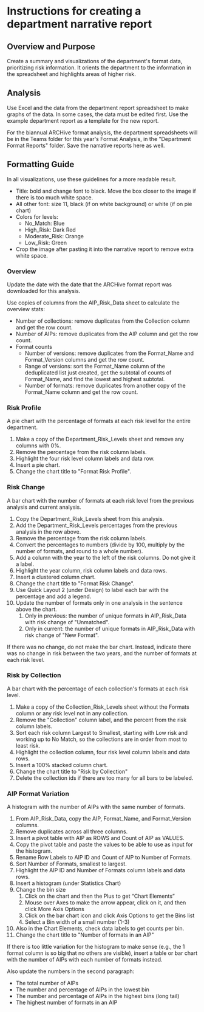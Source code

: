 # Instructions for creating a department narrative report

## Overview and Purpose

Create a summary and visualizations of the department's format data, prioritizing risk information.
It orients the department to the information in the spreadsheet and highlights areas of higher risk. 

## Analysis

Use Excel and the data from the department report spreadsheet to make graphs of the data. 
In some cases, the data must be edited first.
Use the example department report as a template for the new report.

For the biannual ARCHive format analysis, the department spreadsheets will be in the Teams folder for this year's Format Analysis, 
in the "Department Format Reports" folder. Save the narrative reports here as well. 

## Formatting Guide

In all visualizations, use these guidelines for a more readable result.

- Title: bold and change font to black. Move the box closer to the image if there is too much white space.
- All other font: size 11, black (if on white background) or white (if on pie chart)
- Colors for levels:
   - No_Match: Blue
   - High_Risk: Dark Red
   - Moderate_Risk: Orange
   - Low_Risk: Green
- Crop the image after pasting it into the narrative report to remove extra white space. 

### Overview

Update the date with the date that the ARCHive format report was downloaded for this analysis.

Use copies of columns from the AIP_Risk_Data sheet to calculate the overview stats:
- Number of collections: remove duplicates from the Collection column and get the row count.  
- Number of AIPs: remove duplicates from the AIP column and get the row count.
- Format counts 
  - Number of versions: remove duplicates from the Format_Name and Format_Version columns and get the row count.
  - Range of versions: sort the Format_Name column of the deduplicated list just created, 
    get the subtotal of counts of Format_Name, and find the lowest and highest subtotal.
  - Number of formats: remove duplicates from another copy of the Format_Name column and get the row count.  
    
### Risk Profile

A pie chart with the percentage of formats at each risk level for the entire department.
1. Make a copy of the Department_Risk_Levels sheet and remove any columns with 0%.
2. Remove the percentage from the risk column labels.
3. Highlight the four risk level column labels and data row.
4. Insert a pie chart.
5. Change the chart title to "Format Risk Profile". 

### Risk Change

A bar chart with the number of formats at each risk level from the previous analysis and current analysis.
1. Copy the Department_Risk_Levels sheet from this analysis.
2. Add the Department_Risk_Levels percentages from the previous analysis in the row above.
3. Remove the percentage from the risk column labels.
4. Convert the percentages to numbers (divide by 100, multiply by the number of formats, and round to a whole number).
5. Add a column with the year to the left of the risk columns. Do not give it a label.   
6. Highlight the year column, risk column labels and data rows.
7. Insert a clustered column chart.
8. Change the chart title to "Format Risk Change".
9. Use Quick Layout 2 (under Design) to label each bar with the percentage and add a legend.
10. Update the number of formats only in one analysis in the sentence above the chart.  
    1. Only in previous: the number of unique formats in AIP_Risk_Data with risk change of "Unmatched".  
    2. Only in current: the number of unique formats in AIP_Risk_Data with risk change of "New Format".

If there was no change, do not make the bar chart.
Instead, indicate there was no change in risk between the two years, and the number of formats at each risk level.
    
### Risk by Collection

A bar chart with the percentage of each collection's formats at each risk level.
1. Make a copy of the Collection_Risk_Levels sheet without the Formats column or any risk level not in any collection.
2. Remove the "Collection" column label, and the percent from the risk column labels.
3. Sort each risk column Largest to Smallest, starting with Low risk and working up to No Match,
   so the collections are in order from most to least risk.
4. Highlight the collection column, four risk level column labels and data rows.
5. Insert a 100% stacked column chart.
6. Change the chart title to "Risk by Collection" 
7. Delete the collection ids if there are too many for all bars to be labeled.

### AIP Format Variation

A histogram with the number of AIPs with the same number of formats.  
1. From AIP_Risk_Data, copy the AIP, Format_Name, and Format_Version columns.
2. Remove duplicates across all three columns.
4. Insert a pivot table with AIP as ROWS and Count of AIP as VALUES.
5. Copy the pivot table and paste the values to be able to use as input for the histogram.
6. Rename Row Labels to AIP ID and Count of AIP to Number of Formats.
7. Sort Number of Formats, smallest to largest.
8. Highlight the AIP ID and Number of Formats column labels and data rows.
9. Insert a histogram (under Statistics Chart)
10. Change the bin size
    1. Click on the chart and then the Plus to get “Chart Elements” 
    2. Mouse over Axes to make the arrow appear, click on it, and then click More Axis Options 
    3. Click on the bar chart icon and click Axis Options to get the Bins list 
    4. Select a Bin width of a small number (1-3)
11. Also in the Chart Elements, check data labels to get counts per bin.
12. Change the chart title to "Number of formats in an AIP"

If there is too little variation for the histogram to make sense 
(e.g., the 1 format column is so big that no others are visible), 
insert a table or bar chart with the number of AIPs with each number of formats instead.

Also update the numbers in the second paragraph:
* The total number of AIPs
* The number and percentage of AIPs in the lowest bin
* The number and percentage of AIPs in the highest bins (long tail) 
* The highest number of formats in an AIP